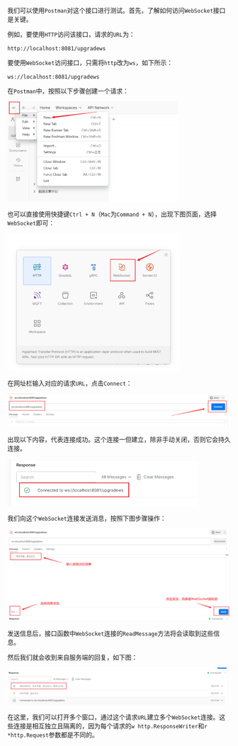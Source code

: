 我们可以使用`Postman`对这个接口进行测试。首先，了解如何访问`WebSocket`接口是关键。

例如，要使用`HTTP`访问该接口，请求的`URL`为：

```http
http://localhost:8081/upgradews
```

要使用`WebSocket`访问接口，只需将`http`改为`ws`，如下所示：

```http
ws://localhost:8081/upgradews
```

在`Postman`中，按照以下步骤创建一个请求：

<img src="image/image-20240116101945233.png" alt="image-20240116101945233" style="zoom:40%;" />

也可以直接使用快捷键`Ctrl + N`（`Mac`为`Command + N`），出现下图页面，选择`WebSocket`即可：

<img src="image/image-20240116102056919.png" alt="image-20240116102056919" style="zoom: 40%;" />

在网址栏输入对应的请求`URL`，点击`Connect`：

<img src="image/image-20240116102147414.png" alt="image-20240116102147414" style="zoom:67%;" />

出现以下内容，代表连接成功。这个连接一但建立，除非手动关闭，否则它会持久连接。

<img src="image/image-20240116102218502.png" alt="image-20240116102218502" style="zoom:50%;" />

我们向这个`WebSocket`连接发送消息，按照下图步骤操作：

<img src="image/image-20240116102709269.png" alt="image-20240116102709269" style="zoom: 50%;" />

发送信息后，接口函数中`WebSocket`连接的`ReadMessage`方法将会读取到这些信息。

然后我们就会收到来自服务端的回复，如下图：

![image-20240116102822180](image/image-20240116102822180.png)

在这里，我们可以打开多个窗口，通过这个请求`URL`建立多个`WebSocket`连接。这些连接是相互独立且隔离的，因为每个请求的`w http.ResponseWriter`和`r *http.Request`参数都是不同的。